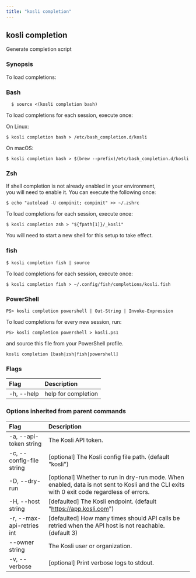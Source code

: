 ```yaml
---
title: "kosli completion"
---
```


## kosli completion

Generate completion script

### Synopsis

To load completions:

  ### Bash

```
  $ source <(kosli completion bash)
```
  To load completions for each session, execute once:  

  On Linux:
  ```
  $ kosli completion bash > /etc/bash_completion.d/kosli
  ``` 
  On macOS:
  ```
  $ kosli completion bash > $(brew --prefix)/etc/bash_completion.d/kosli
  ```
  ### Zsh

  If shell completion is not already enabled in your environment,  
you will need to enable it.  You can execute the following once:
  ```
  $ echo "autoload -U compinit; compinit" >> ~/.zshrc
  ```
  To load completions for each session, execute once:
  ```
  $ kosli completion zsh > "${fpath[1]}/_kosli"
  ```
  You will need to start a new shell for this setup to take effect.

  ### fish
  ```
  $ kosli completion fish | source
  ```
  To load completions for each session, execute once:
  ``` 
  $ kosli completion fish > ~/.config/fish/completions/kosli.fish
  ```
  ### PowerShell
  ```
  PS> kosli completion powershell | Out-String | Invoke-Expression
  ```
 To load completions for every new session, run:
 ```
 PS> kosli completion powershell > kosli.ps1
 ``` 
 and source this file from your PowerShell profile.


```shell
kosli completion [bash|zsh|fish|powershell]
```

### Flags
| Flag | Description |
| :--- | :--- |
|    -h, --help  |  help for completion  |


### Options inherited from parent commands
| Flag | Description |
| :--- | :--- |
|    -a, --api-token string  |  The Kosli API token.  |
|    -c, --config-file string  |  [optional] The Kosli config file path. (default "kosli")  |
|    -D, --dry-run  |  [optional] Whether to run in dry-run mode. When enabled, data is not sent to Kosli and the CLI exits with 0 exit code regardless of errors.  |
|    -H, --host string  |  [defaulted] The Kosli endpoint. (default "https://app.kosli.com")  |
|    -r, --max-api-retries int  |  [defaulted] How many times should API calls be retried when the API host is not reachable. (default 3)  |
|        --owner string  |  The Kosli user or organization.  |
|    -v, --verbose  |  [optional] Print verbose logs to stdout.  |


